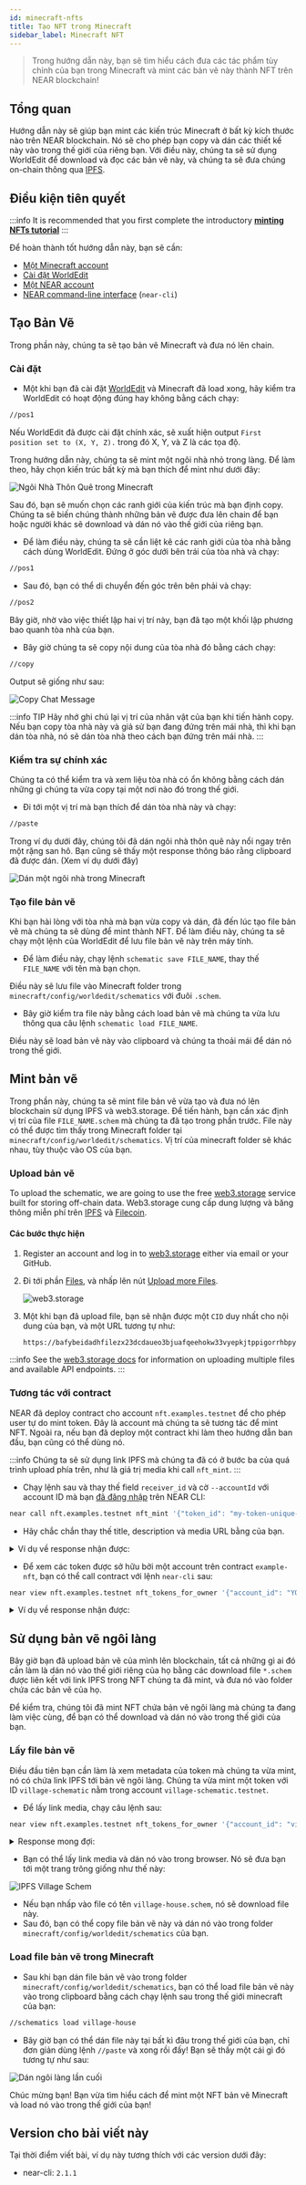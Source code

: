 ```yaml
---
id: minecraft-nfts
title: Tạo NFT trong Minecraft
sidebar_label: Minecraft NFT
---
```


> Trong hướng dẫn này, bạn sẽ tìm hiểu cách đưa các tác phẩm tùy chỉnh của bạn trong Minecraft và mint các bản vẽ này thành NFT trên NEAR blockchain!

## Tổng quan

Hướng dẫn này sẽ giúp bạn mint các kiến trúc Minecraft ở bất kỳ kích thước nào trên NEAR blockchain. Nó sẽ cho phép bạn copy và dán các thiết kế này vào trong thế giới của riêng bạn. Với điều này, chúng ta sẽ sử dụng WorldEdit để download và đọc các bản vẽ này, và chúng ta sẽ đưa chúng on-chain thông qua [IPFS](https://ipfs.io/).

## Điều kiện tiên quyết

:::info It is recommended that you first complete the introductory **[minting NFTs tutorial](/tutorials/nfts/minting-nfts)** :::

Để hoàn thành tốt hướng dẫn này, bạn sẽ cần:

- [Một Minecraft account](https://www.minecraft.net/)
- [Cài đặt WorldEdit](https://worldedit.enginehub.org/en/latest/install/)
- [Một NEAR account](#wallet)
- [NEAR command-line interface](/docs/develop/contracts/rust/intro#installing-the-near-cli) (`near-cli`)

## Tạo Bản Vẽ

Trong phần này, chúng ta sẽ tạo bản vẽ Minecraft và đưa nó lên chain.

### Cài đặt

- Một khi bạn đã cài đặt [WorldEdit](https://worldedit.enginehub.org/en/latest/install/) và Minecraft đã load xong, hãy kiểm tra WorldEdit có hoạt động đúng hay không bằng cách chạy:

```bash
//pos1
```

Nếu WorldEdit đã được cài đặt chính xác, sẽ xuất hiện output `First position set to (X, Y, Z).` trong đó X, Y, và Z là các tọa độ.

Trong hướng dẫn này, chúng ta sẽ mint một ngôi nhà nhỏ trong làng. Để làm theo, hãy chọn kiến trúc bất kỳ mà bạn thích để mint như dưới đây:

![Ngôi Nhà Thôn Quê trong Minecraft](/docs/assets/nfts/village-house-minecraft.png)

Sau đó, bạn sẽ muốn chọn các ranh giới của kiến trúc mà bạn định copy. Chúng ta sẽ biến chúng thành những bản vẽ được đưa lên chain để bạn hoặc người khác sẽ download và dán nó vào thế giới của riêng bạn.

- Để làm điều này, chúng ta sẽ cần liệt kê các ranh giới của tòa nhà bằng cách dùng WorldEdit. Đứng ở góc dưới bên trái của tòa nhà và chạy:

```bash
//pos1
```

- Sau đó, bạn có thể di chuyển đến góc trên bên phải và chạy:

```bash
//pos2
```

Bây giờ, nhờ vào việc thiết lập hai vị trí này, bạn đã tạo một khối lập phương bao quanh tòa nhà của bạn.

- Bây giờ chúng ta sẽ copy nội dung của tòa nhà đó bằng cách chạy:

```bash
//copy
```

Output sẽ giống như sau:

![Copy Chat Message](/docs/assets/nfts/copy-chat-message-minecraft.png)

:::info TIP
Hãy nhớ ghi chú lại vị trí của nhân vật của bạn khi tiến hành copy. Nếu bạn copy tòa nhà này và giả sử bạn đang đứng trên mái nhà, thì khi bạn dán tòa nhà, nó sẽ dán tòa nhà theo cách bạn đứng trên mái nhà.
:::

### Kiểm tra sự chính xác

Chúng ta có thể kiểm tra và xem liệu tòa nhà có ổn không bằng cách dán những gì chúng ta vừa copy tại một nơi nào đó trong thế giới.

- Đi tới một vị trí mà bạn thích để dán tòa nhà này và chạy:

```bash
//paste
```

Trong ví dụ dưới đây, chúng tôi đã dán ngôi nhà thôn quê này nổi ngay trên một rặng san hô. Bạn cũng sẽ thấy một response thông báo rằng clipboard đã được dán. (Xem ví dụ dưới đây)

![Dán một ngôi nhà trong Minecraft](/docs/assets/nfts/pasted-minecraft-house.png)

### Tạo file bản vẽ

Khi bạn hài lòng với tòa nhà mà bạn vừa copy và dán, đã đến lúc tạo file bản vẽ mà chúng ta sẽ dùng để mint thành NFT. Để làm điều này, chúng ta sẽ chạy một lệnh của WorldEdit để lưu file bản vẽ này trên máy tính.

- Để làm điều này, chạy lệnh `schematic save FILE_NAME`, thay thế `FILE_NAME` với tên mà bạn chọn.

Điều này sẽ lưu file vào Minecraft folder trong `minecraft/config/worldedit/schematics` với đuôi `.schem`.

- Bây giờ kiểm tra file này bằng cách load bản vẽ mà chúng ta vừa lưu thông qua câu lệnh `schematic load FILE_NAME`.

Điều này sẽ load bản vẽ này vào clipboard và chúng ta thoải mái để dán nó trong thế giới.

## Mint bản vẽ

Trong phần này, chúng ta sẽ mint file bản vẽ vừa tạo và đưa nó lên blockchain sử dụng IPFS và web3.storage. Để tiến hành, bạn cần xác định vị trí của file `FILE_NAME.schem` mà chúng ta đã tạo trong phần trước. File này có thể được tìm thấy trong Minecraft folder tại `minecraft/config/worldedit/schematics`. Vị trí của minecraft folder sẽ khác nhau, tùy thuộc vào OS của bạn.

### Upload bản vẽ

To upload the schematic, we are going to use the free [web3.storage](https://web3.storage/) service built for storing off-chain data. Web3.storage cung cấp dung lượng và băng thông miễn phí trên [IPFS](https://ipfs.io/) và [Filecoin](https://filecoin.io/).

#### Các bước thực hiện

1. Register an account and log in to [web3.storage](https://web3.storage/) either via email or your GitHub.

2. Đi tới phần [Files](https://web3.storage/), và nhấp lên nút [Upload more Files](https://web3.storage/).

   ![web3.storage](/docs/assets/nfts/web3-storage-upload.png)

3. Một khi bạn đã upload file, bạn sẽ nhận được một `CID` duy nhất cho nội dung của bạn, và một URL tương tự như:
   ```
   https://bafybeidadhfilezx23dcdaueo3bjuafqeehokw33vyepkjtppigorrhbpy.ipfs.dweb.link/
   ```

:::info See the [web3.storage docs](https://docs.web3.storage/) for information on uploading multiple files and available API endpoints. :::

### Tương tác với contract

NEAR đã deploy contract cho account `nft.examples.testnet` để cho phép user tự do mint token. Đây là account mà chúng ta sẽ tương tác để mint NFT. Ngoài ra, nếu bạn đã deploy một contract khi làm theo hướng dẫn ban đầu, bạn cũng có thể dùng nó.

:::info Chúng ta sẽ sử dụng link IPFS mà chúng ta đã có ở bước ba của quá trình upload phía trên, như là giá trị media khi call `nft_mint`. :::

- Chạy lệnh sau và thay thế field `receiver_id` và cờ `--accountId` với account ID mà bạn [đã đăng nhập](/docs/tools/near-cli#near-login) trên NEAR CLI:

```bash
near call nft.examples.testnet nft_mint '{"token_id": "my-token-unique-id", "receiver_id": "YOUR_ACCOUNT", "metadata": { "title": "YOUR NFT TITLE", "description": "YOUR NFT DESCRIPTION", "media": "https://bafybeidadhfilezx23dcdaueo3bjuafqeehokw33vyepkjtppigorrhbpy.ipfs.dweb.link/", "copies": 1}}' --accountId YOUR_ACCOUNT --deposit 0.1
```
- Hãy chắc chắn thay thế title, description và media URL bằng của bạn.

<details>
<summary>Ví dụ về response nhận được: </summary>
<p>

```json
{
  "token_id": "0",
  "owner_id": "YOUR_ACCOUNT",
  "metadata": {
    "title": "My awesome Minecraft NFT",
    "description": "Custom log cabin",
    "media": "https://bafybeidadhfilezx23dcdaueo3bjuafqeehokw33vyepkjtppigorrhbpy.ipfs.dweb.link/",
    "media_hash": null,
    "copies": 1,
    "issued_at": null,
    "expires_at": null,
    "starts_at": null,
    "updated_at": null,
    "extra": null,
    "reference": null,
    "reference_hash": null
  },
  "approved_account_ids": {}
}
```

</p>
</details>

- Để xem các token được sở hữu bởi một account trên contract `example-nft`, bạn có thể call contract với lệnh `near-cli` sau:

```bash
near view nft.examples.testnet nft_tokens_for_owner '{"account_id": "YOUR_ACCOUNT"}'
```

<details>
<summary>Ví dụ về response nhận được: </summary>
<p>

```json
[
  {
    "token_id": "0",
    "owner_id": "YOUR_ACCOUNT",
    "metadata": {
      "title": "Some Art",
      "description": "My NFT media",
      "media": "https://bafybeidadhfilezx23dcdaueo3bjuafqeehokw33vyepkjtppigorrhbpy.ipfs.dweb.link/",
      "media_hash": null,
      "copies": 1,
      "issued_at": null,
      "expires_at": null,
      "starts_at": null,
      "updated_at": null,
      "extra": null,
      "reference": null,
      "reference_hash": null
    },
    "approved_account_ids": {}
  }
]
```

</p>
</details>

## Sử dụng bản vẽ ngôi làng

Bây giờ bạn đã upload bản vẽ của mình lên blockchain, tất cả những gì ai đó cần làm là dán nó vào thế giới riêng của họ bằng các download file `*.schem` được liên kết với link IPFS trong NFT chúng ta đã mint, và đưa nó vào folder chứa các bản vẽ của họ.

Để kiểm tra, chúng tôi đã mint NFT chứa bản vẽ ngôi làng mà chúng ta đang làm việc cùng, để bạn có thể download và dán nó vào trong thế giới của bạn.

### Lấy file bản vẽ

Điều đầu tiên bạn cần làm là xem metadata của token mà chúng ta vừa mint, nó có chứa link IPFS tới bản vẽ ngôi làng. Chúng ta vừa mint một token với ID `village-schematic` nằm trong account `village-schematic.testnet`.

- Để lấy link media, chạy câu lệnh sau:

```bash
near view nft.examples.testnet nft_tokens_for_owner '{"account_id": "village-schematic.testnet"}'
```

<details>
<summary>Response mong đợi: </summary>
<p>

```bash
[
  {
    token_id: 'village-schematic',
    owner_id: 'village-schematic.testnet',
    metadata: {
      title: 'Village Schematic',
      description: 'Blockcraft Village Schematic Tutorial NFT',
      media: 'https://bafybeidadhfilezx23dcdaueo3bjuafqeehokw33vyepkjtppigorrhbpy.ipfs.dweb.link/',
      media_hash: null,
      copies: 1,
      issued_at: null,
      expires_at: null,
      starts_at: null,
      updated_at: null,
      extra: null,
      reference: null,
      reference_hash: null
    },
    approved_account_ids: {}
  }
]
```

</p>
</details>

- Bạn có thể lấy link media và dán nó vào trong browser. Nó sẽ đưa bạn tới một trang trông giống như thế này:

![IPFS Village Schem](/docs/assets/nfts/IPFS-village-schem.png)

- Nếu bạn nhấp vào file có tên `village-house.schem`, nó sẽ download file này.
- Sau đó, bạn có thể copy file bản vẽ này và dán nó vào trong folder `minecraft/config/worldedit/schematics` của bạn.

### Load file bản vẽ trong Minecraft

- Sau khi bạn dán file bản vẽ vào trong folder `minecraft/config/worldedit/schematics`, bạn có thể load file bản vẽ này vào trong clipboard bằng cách chạy lệnh sau trong thế giới minecraft của bạn:

```bash
//schematics load village-house
```

- Bây giờ bạn có thể dán file này tại bất kì đâu trong thế giới của bạn, chỉ đơn giản dùng lệnh `//paste` và xong rồi đấy! Bạn sẽ thấy một cái gì đó tương tự như sau:

![Dán ngôi làng lần cuối](/docs/assets/nfts/final-village-pasting.png)

Chúc mừng bạn! Bạn vừa tìm hiểu cách để mint một NFT bản vẽ Minecraft và load nó vào trong thế giới của bạn!

## Version cho bài viết này

Tại thời điểm viết bài, ví dụ này tương thích với các version dưới đây:

- near-cli: `2.1.1`
